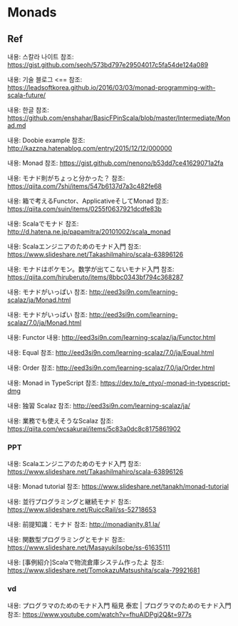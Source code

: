 # Monads

## Ref

내용: 스칼라 나이트 
참조: https://gist.github.com/seoh/573bd797e29504017c5fa54de124a089

내용: 기술 블로그 <==
참조: https://leadsoftkorea.github.io/2016/03/03/monad-programming-with-scala-future/

내용: 한글
참조: https://github.com/enshahar/BasicFPinScala/blob/master/Intermediate/Monad.md

내용: Doobie example
참조: http://kazzna.hatenablog.com/entry/2015/12/12/000000

내용: Monad
참조: https://gist.github.com/nenono/b53dd7ce41629071a2fa

내용: モナド則がちょっと分かった？
참조: https://qiita.com/7shi/items/547b6137d7a3c482fe68

내용: 箱で考えるFunctor、ApplicativeそしてMonad
참조: https://qiita.com/suin/items/0255f0637921dcdfe83b

내용: Scalaでモナド 
참조: http://d.hatena.ne.jp/papamitra/20101002/scala_monad

내용: Scalaエンジニアのためのモナド入門
참조: https://www.slideshare.net/TakashiImahiro/scala-63896126

내용: モナドはポケモン。数学が出てこないモナド入門
참조: https://qiita.com/hiruberuto/items/8bbc0343bf794c368287 

내용: モナドがいっぱい
참조: http://eed3si9n.com/learning-scalaz/ja/Monad.html

내용: モナドがいっぱい 
참조: http://eed3si9n.com/learning-scalaz/7.0/ja/Monad.html

내용: Functor
내용: http://eed3si9n.com/learning-scalaz/ja/Functor.html

내용: Equal
참조: http://eed3si9n.com/learning-scalaz/7.0/ja/Equal.html 

내용: Order
참조: http://eed3si9n.com/learning-scalaz/7.0/ja/Order.html

내용: Monad in TypeScript
참조: https://dev.to/e_ntyo/-monad-in-typescript-dmg 

내용: 独習 Scalaz
참조: http://eed3si9n.com/learning-scalaz/ja/

내용: 業務でも使えそうなScalaz
참조: https://qiita.com/wcsakurai/items/5c83a0dc8c8175861902

### PPT
내용: Scalaエンジニアのためのモナド入門
참조: https://www.slideshare.net/TakashiImahiro/scala-63896126

내용: Monad tutorial
참조: https://www.slideshare.net/tanakh/monad-tutorial

내용: 並行プログラミングと継続モナド
참조: https://www.slideshare.net/RuiccRail/ss-52718653

내용: 前提知識：モナド
참조: http://monadianity.81.la/

내용: 関数型プログラミングとモナド
참조: https://www.slideshare.net/MasayukiIsobe/ss-61635111

내용: [事例紹介]Scalaで物流倉庫システム作ったよ
참조: https://www.slideshare.net/TomokazuMatsushita/scala-79921681


### vd
내용: プログラマのためのモナド入門 稲見 泰宏 | プログラマのためのモナド入門
참조: https://www.youtube.com/watch?v=fhuAlDPgi2Q&t=977s